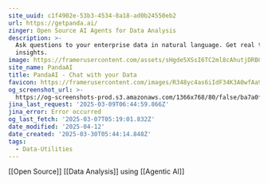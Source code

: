 ```yaml
---
site_uuid: c1f4902e-53b3-4534-8a18-ad0b24550eb2
url: https://getpanda.ai/
zinger: Open Source AI Agents for Data Analysis
description: >-
  Ask questions to your enterprise data in natural language. Get real time data
  insights.
image: https://framerusercontent.com/assets/sHgde5XSsI6TC2ml8cAhutjDRB0.png
site_name: PandaAI
title: PandaAI - Chat with your Data
favicon: https://framerusercontent.com/images/R348yc4as6iIdF34K3A0wfAa9Y.png
og_screenshot_url: >-
  https://og-screenshots-prod.s3.amazonaws.com/1366x768/80/false/ba7a0f941d05b93774de21b8fb035d34839c5ebec8e5c61d1684fe3a4428f4bf.jpeg
jina_last_request: '2025-03-09T06:44:59.866Z'
jina_error: Error occurred
og_last_fetch: '2025-03-07T05:19:01.832Z'
date_modified: '2025-04-12'
date_created: '2025-03-30T05:44:14.848Z'
tags:
  - Data-Utilities
---
```











[[Open Source]] [[Data Analysis]] using [[Agentic AI]]


